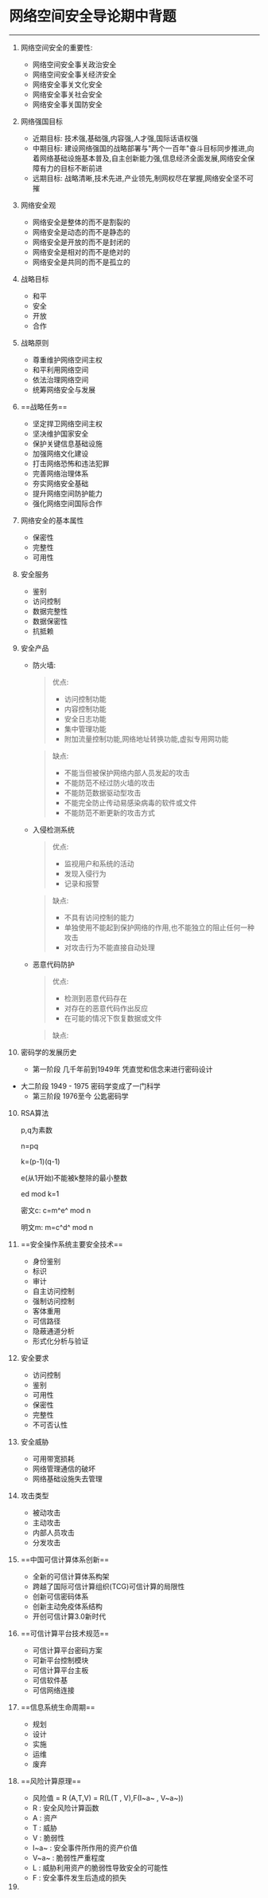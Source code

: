 # 网络空间安全导论期中背题

------

1. 网络空间安全的重要性: 

   + 网络空间安全事关政治安全
   + 网络空间安全事关经济安全
   + 网络安全事关文化安全
   + 网络安全事关社会安全
   + 网络安全事关国防安全

2. 网络强国目标

   + 近期目标: 技术强,基础强,内容强,人才强,国际话语权强
   + 中期目标: 建设网络强国的战略部署与"两个一百年"奋斗目标同步推进,向着网络基础设施基本普及,自主创新能力强,信息经济全面发展,网络安全保障有力的目标不断前进
   + 远期目标: 战略清晰,技术先进,产业领先,制网权尽在掌握,网络安全坚不可摧

3. 网络安全观

   + 网络安全是整体的而不是割裂的
   + 网络安全是动态的而不是静态的
   + 网络安全是开放的而不是封闭的
   + 网络安全是相对的而不是绝对的
   + 网络安全是共同的而不是孤立的

4. 战略目标

   + 和平
   + 安全
   + 开放
   + 合作

5. 战略原则 

   + 尊重维护网络空间主权
   + 和平利用网络空间
   + 依法治理网络空间
   + 统筹网络安全与发展

6. ==战略任务== 

   + 坚定捍卫网络空间主权
   + 坚决维护国家安全
   + 保护关键信息基础设施
   + 加强网络文化建设
   + 打击网络恐怖和违法犯罪
   + 完善网络治理体系
   + 夯实网络安全基础
   + 提升网络空间防护能力
   + 强化网络空间国际合作

7. 网络安全的基本属性

   + 保密性
   + 完整性
   + 可用性

8. 安全服务

   + 鉴别
   + 访问控制
   + 数据完整性
   + 数据保密性
   + 抗抵赖

9. 安全产品 

   + 防火墙:

     > 优点: 
     >
     > + 访问控制功能
     > + 内容控制功能
     > + 安全日志功能
     > + 集中管理功能
     > + 附加流量控制功能,网络地址转换功能,虚拟专用网功能

     > 缺点:
     >
     > + 不能当但被保护网络内部人员发起的攻击
     > + 不能防范不经过防火墙的攻击
     > + 不能防范数据驱动型攻击
     > + 不能完全防止传动易感染病毒的软件或文件
     > + 不能防范不断更新的攻击方式

   + 入侵检测系统

     > 优点:
     >
     > + 监视用户和系统的活动
     > + 发现入侵行为
     > + 记录和报警

     > 缺点:
     >
     > + 不具有访问控制的能力
     > + 单独使用不能起到保护网络的作用,也不能独立的阻止任何一种攻击
     > + 对攻击行为不能直接自动处理

   + 恶意代码防护

     > 优点:
     >
     > + 检测到恶意代码存在
     > + 对存在的恶意代码作出反应
     > + 在可能的情况下恢复数据或文件

     > 缺点:
     >
     > 

10. 密码学的发展历史

    + 第一阶段 几千年前到1949年 凭直觉和信念来进行密码设计
+ 大二阶段 1949 - 1975 密码学变成了一门科学
    + 第三阶段 1976至今 公匙密码学

10. RSA算法

    p,q为素数

    n=pq

    k=(p-1)(q-1)

    e(从1开始)不能被k整除的最小整数

    ed mod k=1

    密文c: c=m^e^ mod n

    明文m: m=c^d^ mod n

11. ==安全操作系统主要安全技术== 

    + 身份鉴别
    + 标识
    + 审计
    + 自主访问控制
    + 强制访问控制
    + 客体重用
    + 可信路径
    + 隐蔽通道分析
    + 形式化分析与验证

12. 安全要求 

    + 访问控制
    + 鉴别
    + 可用性
    + 保密性
    + 完整性
    + 不可否认性

13. 安全威胁 

    + 可用带宽损耗
    + 网络管理通信的破坏
    + 网络基础设施失去管理

14. 攻击类型

    + 被动攻击
    + 主动攻击
    + 内部人员攻击
    + 分发攻击

16. ==中国可信计算体系创新== 

    + 全新的可信计算体系构架
    + 跨越了国际可信计算组织(TCG)可信计算的局限性
    + 创新可信密码体系
    + 创新主动免疫体系结构
    + 开创可信计算3.0新时代

17. ==可信计算平台技术规范== 

    + 可信计算平台密码方案
    + 可新平台控制模块
    + 可信计算平台主板
    + 可信软件基
    + 可信网络连接 

18. ==信息系统生命周期== 

    + 规划
    + 设计
    + 实施
    + 运维
    + 废弃

19. ==风险计算原理== 

    + 风险值 = R (A,T,V) = R(L(T , V),F(I~a~ , V~a~))
    + R : 安全风险计算函数 
    + A : 资产
    + T : 威胁
    + V : 脆弱性
    + I~a~ : 安全事件所作用的资产价值
    + V~a~ : 脆弱性严重程度
    + L : 威胁利用资产的脆弱性导致安全的可能性
    + F : 安全事件发生后造成的损失

15. 

